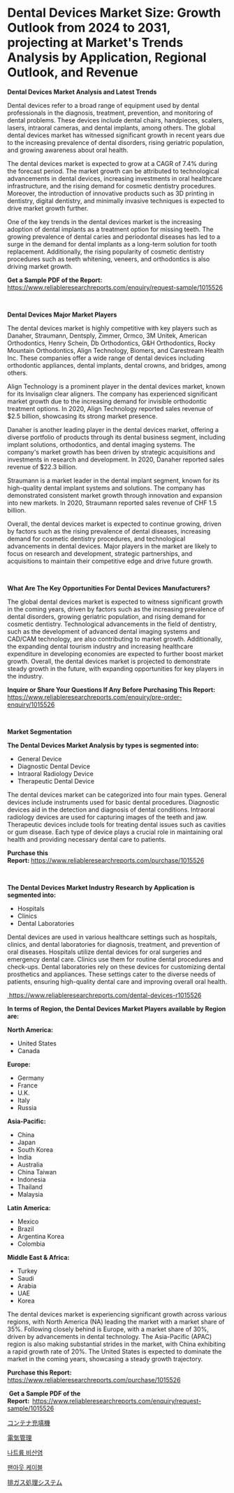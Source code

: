 <p><h1>Dental Devices Market Size: Growth Outlook from 2024 to 2031, projecting at Market's Trends Analysis by Application, Regional Outlook, and Revenue</h1></p><p><strong>Dental Devices Market Analysis and Latest Trends</strong></p>
<p><p>Dental devices refer to a broad range of equipment used by dental professionals in the diagnosis, treatment, prevention, and monitoring of dental problems. These devices include dental chairs, handpieces, scalers, lasers, intraoral cameras, and dental implants, among others. The global dental devices market has witnessed significant growth in recent years due to the increasing prevalence of dental disorders, rising geriatric population, and growing awareness about oral health.</p><p>The dental devices market is expected to grow at a CAGR of 7.4% during the forecast period. The market growth can be attributed to technological advancements in dental devices, increasing investments in oral healthcare infrastructure, and the rising demand for cosmetic dentistry procedures. Moreover, the introduction of innovative products such as 3D printing in dentistry, digital dentistry, and minimally invasive techniques is expected to drive market growth further.</p><p>One of the key trends in the dental devices market is the increasing adoption of dental implants as a treatment option for missing teeth. The growing prevalence of dental caries and periodontal diseases has led to a surge in the demand for dental implants as a long-term solution for tooth replacement. Additionally, the rising popularity of cosmetic dentistry procedures such as teeth whitening, veneers, and orthodontics is also driving market growth.</p></p>
<p><strong>Get a Sample PDF of the Report:&nbsp;</strong> <a href="https://www.reliableresearchreports.com/enquiry/request-sample/1015526">https://www.reliableresearchreports.com/enquiry/request-sample/1015526</a></p>
<p>&nbsp;</p>
<p><strong>Dental Devices Major Market Players</strong></p>
<p><p>The dental devices market is highly competitive with key players such as Danaher, Straumann, Dentsply, Zimmer, Ormco, 3M Unitek, American Orthodontics, Henry Schein, Db Orthodontics, G&H Orthodontics, Rocky Mountain Orthodontics, Align Technology, Biomers, and Carestream Health Inc. These companies offer a wide range of dental devices including orthodontic appliances, dental implants, dental crowns, and bridges, among others.</p><p>Align Technology is a prominent player in the dental devices market, known for its Invisalign clear aligners. The company has experienced significant market growth due to the increasing demand for invisible orthodontic treatment options. In 2020, Align Technology reported sales revenue of $2.5 billion, showcasing its strong market presence.</p><p>Danaher is another leading player in the dental devices market, offering a diverse portfolio of products through its dental business segment, including implant solutions, orthodontics, and dental imaging systems. The company's market growth has been driven by strategic acquisitions and investments in research and development. In 2020, Danaher reported sales revenue of $22.3 billion.</p><p>Straumann is a market leader in the dental implant segment, known for its high-quality dental implant systems and solutions. The company has demonstrated consistent market growth through innovation and expansion into new markets. In 2020, Straumann reported sales revenue of CHF 1.5 billion.</p><p>Overall, the dental devices market is expected to continue growing, driven by factors such as the rising prevalence of dental diseases, increasing demand for cosmetic dentistry procedures, and technological advancements in dental devices. Major players in the market are likely to focus on research and development, strategic partnerships, and acquisitions to maintain their competitive edge and drive future growth.</p></p>
<p>&nbsp;</p>
<p><strong>What Are The Key Opportunities For Dental Devices Manufacturers?</strong></p>
<p><p>The global dental devices market is expected to witness significant growth in the coming years, driven by factors such as the increasing prevalence of dental disorders, growing geriatric population, and rising demand for cosmetic dentistry. Technological advancements in the field of dentistry, such as the development of advanced dental imaging systems and CAD/CAM technology, are also contributing to market growth. Additionally, the expanding dental tourism industry and increasing healthcare expenditure in developing economies are expected to further boost market growth. Overall, the dental devices market is projected to demonstrate steady growth in the future, with expanding opportunities for key players in the industry.</p></p>
<p><strong>Inquire or Share Your Questions If Any Before Purchasing This Report:</strong> <a href="https://www.reliableresearchreports.com/enquiry/pre-order-enquiry/1015526">https://www.reliableresearchreports.com/enquiry/pre-order-enquiry/1015526</a></p>
<p>&nbsp;</p>
<p><strong>Market Segmentation</strong></p>
<p><strong>The Dental Devices Market Analysis by types is segmented into:</strong></p>
<p><ul><li>General Device</li><li>Diagnostic Dental Device</li><li>Intraoral Radiology Device</li><li>Therapeutic Dental Device</li></ul></p>
<p><p>The dental devices market can be categorized into four main types. General devices include instruments used for basic dental procedures. Diagnostic devices aid in the detection and diagnosis of dental conditions. Intraoral radiology devices are used for capturing images of the teeth and jaw. Therapeutic devices include tools for treating dental issues such as cavities or gum disease. Each type of device plays a crucial role in maintaining oral health and providing necessary dental care to patients.</p></p>
<p><strong>Purchase this Report:&nbsp;</strong><a href="https://www.reliableresearchreports.com/purchase/1015526">https://www.reliableresearchreports.com/purchase/1015526</a></p>
<p>&nbsp;</p>
<p><strong>The Dental Devices Market Industry Research by Application is segmented into:</strong></p>
<p><ul><li>Hospitals</li><li>Clinics</li><li>Dental Laboratories</li></ul></p>
<p><p>Dental devices are used in various healthcare settings such as hospitals, clinics, and dental laboratories for diagnosis, treatment, and prevention of oral diseases. Hospitals utilize dental devices for oral surgeries and emergency dental care. Clinics use them for routine dental procedures and check-ups. Dental laboratories rely on these devices for customizing dental prosthetics and appliances. These settings cater to the diverse needs of patients, ensuring high-quality dental care and improving overall oral health.</p></p>
<p><a href="https://www.reliableresearchreports.com/dental-devices-r1015526">&nbsp;https://www.reliableresearchreports.com/dental-devices-r1015526</a></p>
<p><strong>In terms of Region, the Dental Devices Market Players available by Region are:</strong></p>
<p>
    <p> <strong> North America: </strong>
        <ul>
            <li>United States</li>
            <li>Canada</li>
        </ul>
        </p> 
    <p> <strong> Europe: </strong>
        <ul>
            <li>Germany</li>
            <li>France</li>
            <li>U.K.</li>
            <li>Italy</li>
            <li>Russia</li>
        </ul>
        </p> 
    <p> <strong> Asia-Pacific: </strong>
        <ul>
            <li>China</li>
            <li>Japan</li>
            <li>South Korea</li>
            <li>India</li>
            <li>Australia</li>
            <li>China Taiwan</li>
            <li>Indonesia</li>
            <li>Thailand</li>
            <li>Malaysia</li>
        </ul>
        </p> 
    <p> <strong> Latin America: </strong>
        <ul>
            <li>Mexico</li>
            <li>Brazil</li>
            <li>Argentina Korea</li>
            <li>Colombia</li>
        </ul>
        </p> 
    <p> <strong> Middle East & Africa: </strong>
        <ul>
            <li>Turkey</li>
            <li>Saudi</li>
            <li>Arabia</li>
            <li>UAE</li>
            <li>Korea</li>
        </ul>
    </p>
    </p>
<p><p>The dental devices market is experiencing significant growth across various regions, with North America (NA) leading the market with a market share of 35%. Following closely behind is Europe, with a market share of 30%, driven by advancements in dental technology. The Asia-Pacific (APAC) region is also making substantial strides in the market, with China exhibiting a rapid growth rate of 20%. The United States is expected to dominate the market in the coming years, showcasing a steady growth trajectory.</p></p>
<p><strong>Purchase this Report: </strong><a href="https://www.reliableresearchreports.com/purchase/1015526">https://www.reliableresearchreports.com/purchase/1015526</a></p>
<p>&nbsp;<strong>Get a Sample PDF of the Report:&nbsp;&nbsp;</strong><a href="https://www.reliableresearchreports.com/enquiry/request-sample/1015526">https://www.reliableresearchreports.com/enquiry/request-sample/1015526</a></p>
<p><strong></strong></p>
<p><p><a href="https://medium.com/@kelsitorphy644/%E5%AE%B9%E5%99%A8%E5%85%85%E5%A1%AB%E6%A9%9F%E5%B8%82%E5%A0%B4%E3%81%AF-%E5%B8%82%E5%A0%B4%E3%82%B7%E3%82%A7%E3%82%A2-%E5%B8%82%E5%A0%B4%E3%83%88%E3%83%AC%E3%83%B3%E3%83%89-%E5%B8%82%E5%A0%B4%E6%88%90%E9%95%B7%E3%81%AB%E9%96%A2%E3%81%99%E3%82%8B%E6%83%85%E5%A0%B1%E3%82%92%E6%8F%90%E4%BE%9B%E3%81%97%E3%81%BE%E3%81%99-container-%E3%81%98%E3%82%85%E3%81%86%E3%81%A6%E3%82%93%E3%81%8D-%E3%81%97%E3%81%98%E3%82%87%E3%81%86%E3%81%AF-%E3%81%97%E3%81%98%E3%82%87%E3%81%86-%E3%82%B7%E3%82%A7%E3%82%A2-%E3%81%97%E3%81%98%E3%82%87%E3%81%86-%E3%83%88%E3%83%AC%E3%83%B3%E3%83%89-%E3%81%97%E3%81%98%E3%82%87%E3%81%86-%E3%81%9B%E3%81%84%E3%81%A1%E3%82%87%E3%81%86%E3%81%AB%E3%81%8B%E3%82%93%E3%81%99%E3%82%8B-9f42fd8df54f">コンテナ充填機</a></p><p><a href="https://github.com/VellaJacobi2023/Market-Research-Report-List-1/blob/main/725242348973.md">電気管理</a></p><p><a href="https://github.com/brendon65677/Market-Research-Report-List-1/blob/main/999208043599.md">나트륨 비산염</a></p><p><a href="https://medium.com/@aidenreinger/2024%EB%85%84%EB%B6%80%ED%84%B0-2031%EB%85%84%EA%B9%8C%EC%A7%80-%EA%B8%B0%EA%B0%84%EC%97%90-%EB%8C%80%ED%95%9C-%ED%8C%AC%EC%95%84%EC%9B%83-%EC%BC%80%EC%9D%B4%EB%B8%94-%EC%8B%9C%EC%9E%A5-%EB%B6%84%EC%84%9D-%EB%B0%8F-%ED%81%AC%EA%B8%B0-%EC%98%88%EC%B8%A1-81b3d8626b81">팬아웃 케이블</a></p><p><a href="https://github.com/oqxogxyvqe90775/Market-Research-Report-List-2/blob/main/700052148972.md">排ガス処理システム</a></p></p>